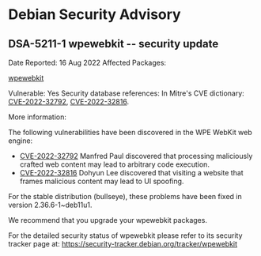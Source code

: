 
Debian Security Advisory
========================


DSA-5211-1 wpewebkit -- security update
---------------------------------------



Date Reported:
16 Aug 2022
Affected Packages:

[wpewebkit](https://packages.debian.org/src:wpewebkit)

Vulnerable:
Yes
Security database references:
In Mitre's CVE dictionary: [CVE-2022-32792](https://security-tracker.debian.org/tracker/CVE-2022-32792), [CVE-2022-32816](https://security-tracker.debian.org/tracker/CVE-2022-32816).  

More information:

The following vulnerabilities have been discovered in the WPE WebKit
web engine:


* [CVE-2022-32792](https://security-tracker.debian.org/tracker/CVE-2022-32792)
Manfred Paul discovered that processing maliciously crafted web
 content may lead to arbitrary code execution.
* [CVE-2022-32816](https://security-tracker.debian.org/tracker/CVE-2022-32816)
Dohyun Lee discovered that visiting a website that frames
 malicious content may lead to UI spoofing.


For the stable distribution (bullseye), these problems have been fixed in
version 2.36.6-1~deb11u1.


We recommend that you upgrade your wpewebkit packages.


For the detailed security status of wpewebkit please refer to
its security tracker page at:
<https://security-tracker.debian.org/tracker/wpewebkit>





